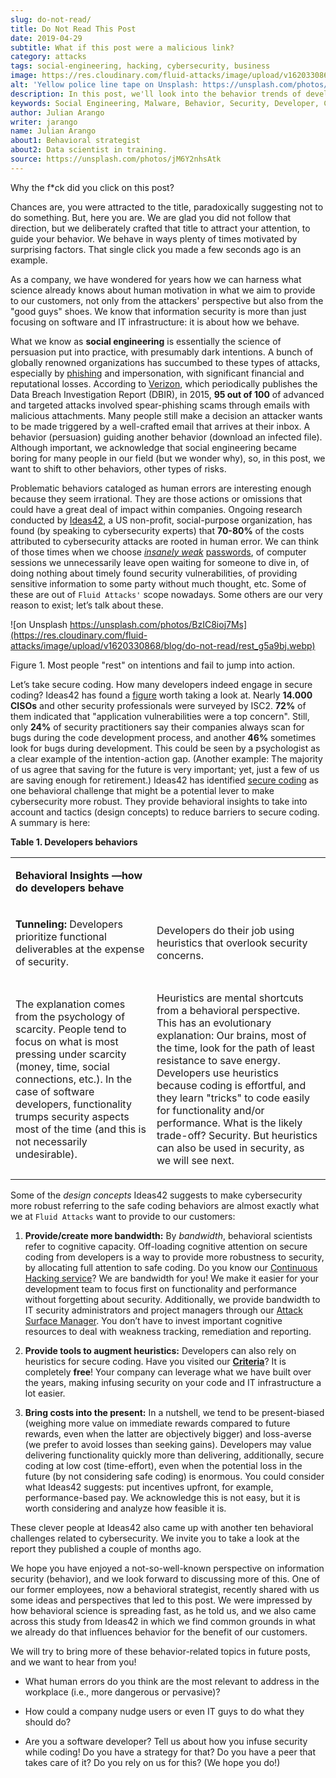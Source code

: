 ```yaml
---
slug: do-not-read/
title: Do Not Read This Post
date: 2019-04-29
subtitle: What if this post were a malicious link?
category: attacks
tags: social-engineering, hacking, cybersecurity, business
image: https://res.cloudinary.com/fluid-attacks/image/upload/v1620330869/blog/do-not-read/cover_getmyo.webp
alt: 'Yellow police line tape on Unsplash: https://unsplash.com/photos/jM6Y2nhsAtk'
description: In this post, we'll look into the behavior trends of developers when including security in their codes, and how it can affect your company.
keywords: Social Engineering, Malware, Behavior, Security, Developer, Coding, Ethical Hacking, Pentesting
author: Julian Arango
writer: jarango
name: Julian Arango
about1: Behavioral strategist
about2: Data scientist in training.
source: https://unsplash.com/photos/jM6Y2nhsAtk
---
```


Why the f\*ck did you click on this post?

Chances are, you were attracted to the title, paradoxically suggesting
not to do something. But, here you are. We are glad you did not follow
that direction, but we deliberately crafted that title to attract your
attention, to guide your behavior. We behave in ways plenty of times
motivated by surprising factors. That single click you made a few
seconds ago is an example.

As a company, we have wondered for years how we can harness what science
already knows about human motivation in what we aim to provide to our
customers, not only from the attackers' perspective but also from the
"good guys" shoes. We know that information security is more than just
focusing on software and IT infrastructure: it is about how we behave.

What we know as **social engineering** is essentially the science of
persuasion put into practice, with presumably dark intentions. A bunch
of globally renowned organizations has succumbed to these types of
attacks, especially by [phishing](../phishing/) and impersonation, with
significant financial and reputational losses. According to
[Verizon](https://www.phishingbox.com/assets/files/Page_Editor_Files/rp_DBIR_2016_Report_en_xg.pdf),
which periodically publishes the Data Breach Investigation Report
(DBIR), in 2015, **95 out of 100** of advanced and targeted attacks
involved spear-phishing scams through emails with malicious attachments.
Many people still make a decision an attacker wants to be made triggered
by a well-crafted email that arrives at their inbox. A behavior
(persuasion) guiding another behavior (download an infected file).
Although important, we acknowledge that social engineering became boring
for many people in our field (but we wonder why), so, in this post, we
want to shift to other behaviors, other types of risks.

Problematic behaviors cataloged as human errors are interesting enough
because they seem irrational. They are those actions or omissions that
could have a great deal of impact within companies. Ongoing research
conducted by
[Ideas42](http://www.ideas42.org/blog/project/human-behavior-cybersecurity/),
a US non-profit, social-purpose organization, has found (by speaking to
cybersecurity experts) that **70-80%** of the costs attributed to
cybersecurity attacks are rooted in human error. We can think of those
times when we choose [*insanely weak*](../credential-stuffing/)
[passwords](../requiem-password/), of computer sessions we unnecessarily
leave open waiting for someone to dive in, of doing nothing about timely
found security vulnerabilities, of providing sensitive information to
some party without much thought, etc. Some of these are out of `Fluid
Attacks'` scope nowadays. Some others are our very reason to exist;
let’s talk about these.

<div class="imgblock">

![on Unsplash https://unsplash.com/photos/BzIC8ioj7Ms](https://res.cloudinary.com/fluid-attacks/image/upload/v1620330868/blog/do-not-read/rest_g5a9bj.webp)

<div class="title">

Figure 1. Most people "rest" on intentions and fail to jump into action.

</div>

</div>

Let’s take secure coding. How many developers indeed engage in secure
coding? Ideas42 has found a
[figure](https://www.eweek.com/security/app-security-worries-cisos-but-most-fail-to-adopt-secure-development)
worth taking a look at. Nearly **14.000 CISOs** and other security
professionals were surveyed by ISC2. **72%** of them indicated that
"application vulnerabilities were a top concern". Still, only **24%** of
security practitioners say their companies always scan for bugs during
the code development process, and another **46%** sometimes look for
bugs during development. This could be seen by a psychologist as a clear
example of the intention-action gap. (Another example: The majority of
us agree that saving for the future is very important; yet, just a few
of us are saving enough for retirement.) Ideas42 has identified [secure
coding](http://www.ideas42.org/wp-content/uploads/2016/08/Deep-Thought-A-Cybersecurity-Story.pdf)
as one behavioral challenge that might be a potential lever to make
cybersecurity more robust. They provide behavioral insights to take into
account and tactics (design concepts) to reduce barriers to secure
coding. A summary is here:

<div class="tc">

**Table 1. Developers behaviors**

</div>

|                                                                                                                                                                                                                                                                                                             |                                                                                                                                                                                                                                                                                                                                                                                                                                                 |
| ----------------------------------------------------------------------------------------------------------------------------------------------------------------------------------------------------------------------------------------------------------------------------------------------------------- | ----------------------------------------------------------------------------------------------------------------------------------------------------------------------------------------------------------------------------------------------------------------------------------------------------------------------------------------------------------------------------------------------------------------------------------------------- |
| <p> **Behavioral Insights —how do developers behave**                                                                                                                                                                                                                                                  </p> | <p>                                                                                                                                                                                                                                                                                                                                                                                                                                        </p> |
| <p> **Tunneling:** Developers prioritize functional deliverables at the expense of security.                                                                                                                                                                                                           </p> | <p> Developers do their job using heuristics that overlook security concerns.                                                                                                                                                                                                                                                                                                                                                              </p> |
| <p> The explanation comes from the psychology of scarcity. People tend to focus on what is most pressing under scarcity (money, time, social connections, etc.). In the case of software developers, functionality trumps security aspects most of the time (and this is not necessarily undesirable). </p> | <p> Heuristics are mental shortcuts from a behavioral perspective. This has an evolutionary explanation: Our brains, most of the time, look for the path of least resistance to save energy. Developers use heuristics because coding is effortful, and they learn "tricks" to code easily for functionality and/or performance. What is the likely trade-off? Security. But heuristics can also be used in security, as we will see next. </p> |

Some of the *design concepts* Ideas42 suggests to make cybersecurity
more robust referring to the safe coding behaviors are almost exactly
what we at `Fluid Attacks` want to provide to our customers:

1. **Provide/create more bandwidth:** By *bandwidth*, behavioral
    scientists refer to cognitive capacity. Off-loading cognitive
    attention on secure coding from developers is a way to provide more
    robustness to security, by allocating full attention to safe coding.
    Do you know our [Continuous Hacking
    service](../../services/continuous-hacking/)? We are bandwidth for
    you\! We make it easier for your development team to focus first on
    functionality and performance without forgetting about security.
    Additionally, we provide bandwidth to IT security administrators and
    project managers through our [Attack Surface
    Manager](https://app.fluidattacks.com/). You don’t have to invest
    important cognitive resources to deal with weakness tracking,
    remediation and reporting.

2. **Provide tools to augment heuristics:** Developers can also rely on
    heuristics for secure coding. Have you visited our
    [**Criteria**](https://docs.fluidattacks.com/criteria/)? It is
    completely **free**\! Your company can leverage what we have built
    over the years, making infusing security on your code and IT
    infrastructure a lot easier.

3. **Bring costs into the present:** In a nutshell, we tend to be
    present-biased (weighing more value on immediate rewards compared to
    future rewards, even when the latter are objectively bigger) and
    loss-averse (we prefer to avoid losses than seeking gains).
    Developers may value delivering functionality quickly more than
    delivering, additionally, secure coding at low cost (time-effort),
    even when the potential loss in the future (by not considering safe
    coding) is enormous. You could consider what Ideas42 suggests: put
    incentives upfront, for example, performance-based pay. We
    acknowledge this is not easy, but it is worth considering and
    analyze how feasible it is.

These clever people at Ideas42 also came up with another ten behavioral
challenges related to cybersecurity. We invite you to take a look at the
report they published a couple of months ago.

We hope you have enjoyed a not-so-well-known perspective on information
security (behavior), and we look forward to discussing more of this. One
of our former employees, now a behavioral strategist, recently shared
with us some ideas and perspectives that led to this post. We were
impressed by how behavioral science is spreading fast, as he told us,
and we also came across this study from Ideas42 in which we find common
grounds in what we already do that influences behavior for the benefit
of our customers.

We will try to bring more of these behavior-related topics in future
posts, and we want to hear from you\!

- What human errors do you think are the most relevant to address in
  the workplace (i.e., more dangerous or pervasive)?

- How could a company nudge users or even IT guys to do what they
  should do?

- Are you a software developer? Tell us about how you infuse security
  while coding\! Do you have a strategy for that? Do you have a peer
  that takes care of it? Do you rely on us for this? (We hope you
  do\!)
